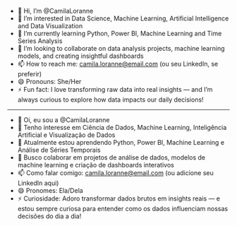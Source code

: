 - 👋 Hi, I’m @CamilaLoranne  
- 👀 I’m interested in Data Science, Machine Learning, Artificial Intelligence and Data Visualization  
- 🌱 I’m currently learning Python, Power BI, Machine Learning and Time Series Analysis  
- 💞️ I’m looking to collaborate on data analysis projects, machine learning models, and creating insightful dashboards  
- 📫 How to reach me: camila.loranne@email.com (ou seu LinkedIn, se preferir)  
- 😄 Pronouns: She/Her  
- ⚡ Fun fact: I love transforming raw data into real insights — and I’m always curious to explore how data impacts our daily decisions!  
-----
- 👋 Oi, eu sou a @CamilaLoranne  
- 👀 Tenho interesse em Ciência de Dados, Machine Learning, Inteligência Artificial e Visualização de Dados  
- 🌱 Atualmente estou aprendendo Python, Power BI, Machine Learning e Análise de Séries Temporais  
- 💞️ Busco colaborar em projetos de análise de dados, modelos de machine learning e criação de dashboards interativos  
- 📫 Como falar comigo: camila.loranne@email.com (ou adicione seu LinkedIn aqui)  
- 😄 Pronomes: Ela/Dela  
- ⚡ Curiosidade: Adoro transformar dados brutos em insights reais — e estou sempre curiosa para entender como os dados influenciam nossas decisões do dia a dia!  


<!---
CamilaLoranne/CamilaLoranne is a ✨ special ✨ repository because its `README.md` (this file) appears on your GitHub profile.
You can click the Preview link to take a look at your changes.
--->
